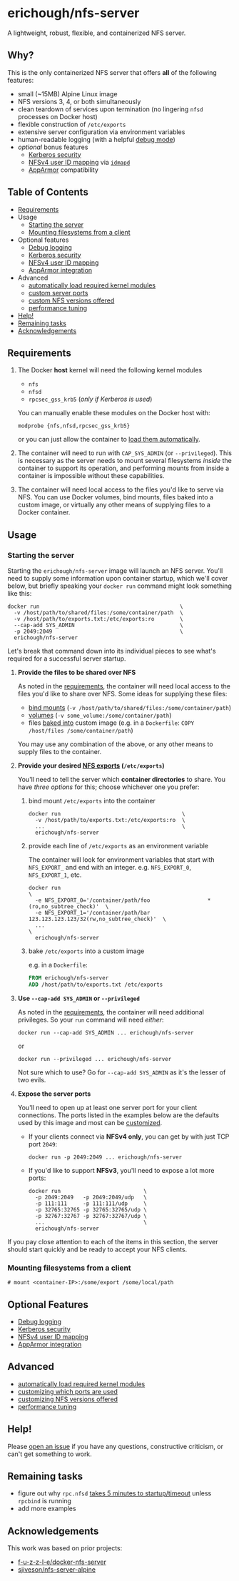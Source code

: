# erichough/nfs-server

A lightweight, robust, flexible, and containerized NFS server.

## Why?

This is the only containerized NFS server that offers **all** of the following features:

- small (~15MB) Alpine Linux image
- NFS versions 3, 4, or both simultaneously
- clean teardown of services upon termination (no lingering `nfsd` processes on Docker host)
- flexible construction of `/etc/exports`
- extensive server configuration via environment variables
- human-readable logging (with a helpful [debug mode](https://github.com/ehough/docker-nfs-server/blob/develop/doc/feature/logging.md))
- *optional* bonus features
  - [Kerberos security](https://github.com/ehough/docker-nfs-server/blob/develop/doc/feature/kerberos.md)
  - [NFSv4 user ID mapping](https://github.com/ehough/docker-nfs-server/blob/develop/doc/feature/nfs4-user-id-mapping.md) via [`idmapd`](http://man7.org/linux/man-pages/man8/idmapd.8.html)
  - [AppArmor](https://github.com/ehough/docker-nfs-server/blob/develop/doc/feature/apparmor.md) compatibility

## Table of Contents

* [Requirements](#requirements)
* Usage
  * [Starting the server](#starting-the-server)
  * [Mounting filesystems from a client](#mounting-filesystems-from-a-client)
* Optional features
  * [Debug logging](https://github.com/ehough/docker-nfs-server/blob/develop/doc/feature/logging.md)
  * [Kerberos security](https://github.com/ehough/docker-nfs-server/blob/develop/doc/feature/kerberos.md)
  * [NFSv4 user ID mapping](https://github.com/ehough/docker-nfs-server/blob/develop/doc/feature/nfs4-user-id-mapping.md)
  * [AppArmor integration](https://github.com/ehough/docker-nfs-server/blob/develop/doc/feature/apparmor.md)
* Advanced
  * [automatically load required kernel modules](https://github.com/ehough/docker-nfs-server/blob/develop/doc/feature/auto-load-kernel-modules.md)
  * [custom server ports](https://github.com/ehough/docker-nfs-server/blob/develop/doc/advanced/ports.md)
  * [custom NFS versions offered](https://github.com/ehough/docker-nfs-server/blob/develop/doc/advanced/nfs-versions.md)
  * [performance tuning](https://github.com/ehough/docker-nfs-server/blob/develop/doc/advanced/performance-tuning.md)
* [Help!](#help)
* [Remaining tasks](#remaining-tasks)
* [Acknowledgements](#acknowledgements)

## Requirements

1. The Docker **host** kernel will need the following kernel modules
   - `nfs`
   - `nfsd`
   - `rpcsec_gss_krb5` (*only if Kerberos is used*)

   You can manually enable these modules on the Docker host with:
   
   `modprobe {nfs,nfsd,rpcsec_gss_krb5}`
   
   or you can just allow the container to [load them automatically](https://github.com/ehough/docker-nfs-server/blob/develop/doc/feature/auto-load-kernel-modules.md).
1. The container will need to run with `CAP_SYS_ADMIN` (or `--privileged`). This is necessary as the server needs to mount several filesystems *inside* the container to support its operation, and performing mounts from inside a container is impossible without these capabilities.
1. The container will need local access to the files you'd like to serve via NFS. You can use Docker volumes, bind mounts, files baked into a custom image, or virtually any other means of supplying files to a Docker container.

## Usage

### Starting the server

Starting the `erichough/nfs-server` image will launch an NFS server. You'll need to supply some information upon container startup, which we'll cover below, but briefly speaking your `docker run` command might look something like this:

    docker run                                            \
      -v /host/path/to/shared/files:/some/container/path  \
      -v /host/path/to/exports.txt:/etc/exports:ro        \
      --cap-add SYS_ADMIN                                 \
      -p 2049:2049                                        \
      erichough/nfs-server

Let's break that command down into its individual pieces to see what's required for a successful server startup.

1. **Provide the files to be shared over NFS**

   As noted in the [requirements](#requirements), the container will need local access to the files you'd like to share over NFS. Some ideas for supplying these files:

      * [bind mounts](https://docs.docker.com/storage/bind-mounts/) (`-v /host/path/to/shared/files:/some/container/path`)
      * [volumes](https://docs.docker.com/storage/volumes/) (`-v some_volume:/some/container/path`)
      * files [baked into](https://docs.docker.com/engine/reference/builder/#copy) custom image (e.g. in a `Dockerfile`: `COPY /host/files /some/container/path`)

   You may use any combination of the above, or any other means to supply files to the container.

1. **Provide your desired [NFS exports](https://linux.die.net/man/5/exports) (`/etc/exports`)**

   You'll need to tell the server which **container directories** to share. You have *three options* for this; choose whichever one you prefer:

   1. bind mount `/etc/exports` into the container

          docker run                                      \
            -v /host/path/to/exports.txt:/etc/exports:ro  \
            ...                                           \
            erichough/nfs-server

   1. provide each line of `/etc/exports` as an environment variable

       The container will look for environment variables that start with `NFS_EXPORT_` and end with an integer. e.g. `NFS_EXPORT_0`, `NFS_EXPORT_1`, etc.

          docker run                                                                       \
            -e NFS_EXPORT_0='/container/path/foo                  *(ro,no_subtree_check)'  \
            -e NFS_EXPORT_1='/container/path/bar 123.123.123.123/32(rw,no_subtree_check)'  \
            ...                                                                            \
            erichough/nfs-server

   1. bake `/etc/exports` into a custom image

       e.g. in a `Dockerfile`:

       ```Dockerfile
       FROM erichough/nfs-server
       ADD /host/path/to/exports.txt /etc/exports
       ```

1. **Use `--cap-add SYS_ADMIN` or `--privileged`**

   As noted in the [requirements](#requirements), the container will need additional privileges. So your `run` command will need *either*:

       docker run --cap-add SYS_ADMIN ... erichough/nfs-server
       
    or

       docker run --privileged ... erichough/nfs-server

    Not sure which to use? Go for `--cap-add SYS_ADMIN` as it's the lesser of two evils.

1. **Expose the server ports**

   You'll need to open up at least one server port for your client connections. The ports listed in the examples below are the defaults used by this image and most can be [customized](https://github.com/ehough/docker-nfs-server/blob/develop/doc/advanced/ports.md).

   * If your clients connect via **NFSv4 only**, you can get by with just TCP port `2049`:

         docker run -p 2049:2049 ... erichough/nfs-server

   * If you'd like to support **NFSv3**, you'll need to expose a lot more ports:

         docker run                          \
           -p 2049:2049   -p 2049:2049/udp   \
           -p 111:111     -p 111:111/udp     \
           -p 32765:32765 -p 32765:32765/udp \
           -p 32767:32767 -p 32767:32767/udp \
           ...                               \
           erichough/nfs-server

If you pay close attention to each of the items in this section, the server should start quickly and be ready to accept your NFS clients.

### Mounting filesystems from a client

    # mount <container-IP>:/some/export /some/local/path

## Optional Features

  * [Debug logging](https://github.com/ehough/docker-nfs-server/blob/develop/doc/feature/logging.md)
  * [Kerberos security](https://github.com/ehough/docker-nfs-server/blob/develop/doc/feature/kerberos.md)
  * [NFSv4 user ID mapping](https://github.com/ehough/docker-nfs-server/blob/develop/doc/feature/nfs4-user-id-mapping.md)
  * [AppArmor integration](https://github.com/ehough/docker-nfs-server/blob/develop/doc/feature/apparmor.md)

## Advanced

  * [automatically load required kernel modules](https://github.com/ehough/docker-nfs-server/blob/develop/doc/feature/auto-load-kernel-modules.md)
  * [customizing which ports are used](https://github.com/ehough/docker-nfs-server/blob/develop/doc/advanced/ports.md)
  * [customizing NFS versions offered](https://github.com/ehough/docker-nfs-server/blob/develop/doc/advanced/nfs-versions.md)
  * [performance tuning](https://github.com/ehough/docker-nfs-server/blob/develop/doc/advanced/performance-tuning.md)

## Help!

Please [open an issue](https://github.com/ehough/docker-nfs-server/issues) if you have any questions, constructive criticism, or can't get something to work.

## Remaining tasks

- figure out why `rpc.nfsd` [takes 5 minutes to startup/timeout](https://www.spinics.net/lists/linux-nfs/msg59728.html) unless `rpcbind` is running
- add more examples

## Acknowledgements

This work was based on prior projects:

- [f-u-z-z-l-e/docker-nfs-server](https://github.com/f-u-z-z-l-e/docker-nfs-server)
- [sjiveson/nfs-server-alpine](https://github.com/sjiveson/nfs-server-alpine)
